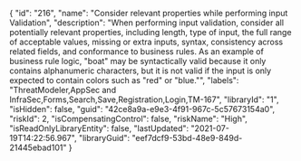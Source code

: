 {
  "id": "216",
  "name": "Consider relevant properties while performing input Validation",
  "description": "When performing input validation, consider all potentially relevant properties, including length, type of input, the full range of acceptable values, missing or extra inputs, syntax, consistency across related fields, and conformance to business rules. As an example of business rule logic, &quot;boat&quot; may be syntactically valid because it only contains alphanumeric characters, but it is not valid if the input is only expected to contain colors such as &quot;red&quot; or &quot;blue.&quot;",
  "labels": "ThreatModeler,AppSec and InfraSec,Forms,Search,Save,Registration,Login,TM-167",
  "libraryId": "1",
  "isHidden": false,
  "guid": "42ce8a9a-e9e3-4f91-967c-5c57673154a0",
  "riskId": 2,
  "isCompensatingControl": false,
  "riskName": "High",
  "isReadOnlyLibraryEntity": false,
  "lastUpdated": "2021-07-19T14:22:56.967",
  "libraryGuid": "eef7dcf9-53bd-48e9-849d-21445ebad101"
}